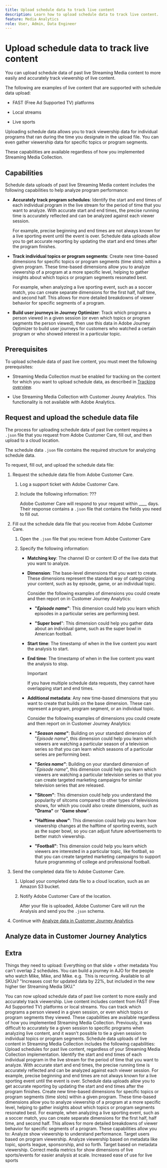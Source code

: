 ```yaml
---
title: Upload schedule data to track live content 
description: Learn how to upload schedule data to track live content.
feature: Media Analytics
role: User, Admin, Data Engineer
---
```

# Upload schedule data to track live content

You can upload schedule data of past live Streaming Media content to more easily and accurately track viewership of live content. 

The following are examples of live content that are supported with schedule data upload:

* FAST (Free Ad Supported TV) platforms 

* Local streams

* Live sports

Uploading schedule data allows you to track viewership data for individual programs that ran during the time you designate in the upload file. You can even gather viewership data for specific topics or program segments. 

These capabilities are available regardless of how you implemented Streaming Media Collection.

## Capabilities

Schedule data uploads of past live Streaming Media content includes the following capabilities to help analyze program performance:

* **Accurately track program schedules**: Identify the start and end times of each individual program in the live stream for the period of time that you want to analyze. With accurate start and end times, the precise running time is accurately reflected and can be analyzed against each viewer session.

  For example, precise beginning and end times are not always known for a live sporting event until the event is over. Schedule data uploads allow you to get accurate reporting by updating the start and end times after the program finishes.

* **Track individual topics or program segments**: Create new time-based dimensions for specific topics or program segments (time slots) within a given program. These time-based dimensions allow you to analyze viewership of a program at a more specific level, helping to gather insights about which topics or program segments resonated best.

  For example, when analyzing a live sporting event, such as a soccer match, you can create separate dimensions for the first half, half time, and second half. This allows for more detailed breakdowns of viewer behavior for specific segments of a program.

* **Build user journeys in Journey Optimizer**: Track which programs a person viewed in a given session (or even which topics or program segments the person viewed), then use this data in Adobe Journey Optimizer to build user journeys for customers who watched a certain program or who showed interest in a particular topic.  

## Prerequisites

To upload schedule data of past live content, you must meet the following prerequisites:

* Streaming Media Collection must be enabled for tracking on the content for which you want to upload schedule data, as described in [Tracking overview](/help/use-cases/track-av-playback/track-core-overview.md). <!--specifics??? -->

* Use Streaming Media Collection with Customer Jourey Analytics. This functionality is not available with Adobe Analytics.

## Request and upload the schedule data file

The process for uploading schedule data of past live content requires a `.json` file that you request from Adobe Customer Care, fill out, and then upload to a cloud location. 

The schedule data `.json` file contains the required structure for analyzing schedule data. 

To request, fill out, and upload the schedule data file:

1. Request the schedule data file from Adobe Customer Care.

   1. Log a support ticket with Adobe Customer Care.

   1. Include the following information: ???

      Adobe Customer Care will respond to your request within ____ days. Their response contains a `.json` file that contains the fields you need to fill out.

1. Fill out the schedule data file that you receive from Adobe Customer Care.

   1. Open the `.json` file that you recieve from Adobe Customer Care
   
   1. Specify the following information:

      * **Matching key**: The channel ID or content ID of the live data that you want to analyze.

      * **Dimension**: The base-level dimensions that you want to create. These dimensions represent the standard way of categorizing your content, such as by episode, game, or an individual topic. 

        Consider the following examples of dimensions you could create and then report on in Customer Journey Analytics:

        * **"_Episode name_"**: This dimension could help you learn which episodes in a particular series are performing best.

        * **"Super bowl**": This dimension could help you gather data about an individual game, such as the super bowl in American football. 

      * **Start time**: The timestamp of when in the live content you want the analysis to start. <!--what format to include this in?-->

      * **End time**: The timestamp of when in the live content you want the analysis to stop.

        >[!IMPORTANT]
        >
        >If you have multiple schedule data requests, they cannot have overlapping start and end times.

      * **Additional metadata**: Any new time-based dimensions that you want to create that builds on the base dimension. These can represent a program, program segment, or an individual topic. 

        Consider the following examples of dimensions you could create and then report on in Customer Journey Analytics:
        
        * **"_Season name_"**: Building on your standard dimension of "_Episode name_", this dimension could help you learn which viewers are watching a particular season of a television series so that you can learn which seasons of a particular series are performing best.
        
        * **"_Series name_"**: Building on your standard dimension of "_Episode name_", this dimension could help you learn which viewers are watching a particular television series so that you can create targeted marketing campaigns for similar television series that are released.

        * **"Sitcom"**: This dimension could help you understand the popularity of sitcoms compared to other types of televisions shows, for which you could also create dimensions, such as **"Drama"** or "**Game show**". 
        
        * **"Halftime show"**: This dimension could help you learn how viewership changes at the halftime of sporting events, such as the super bowl, so you can adjust future advertisements to better match viewership. 

        * **"Football"**: This dimension could help you learn which viewers are interested in a particular topic, like football, so that you can create targeted marketing campaigns to support future programming of college and professional football.

1. Send the completed data file to Adobe Customer Care.

   1. Upload your completed data file to a cloud location, such as an Amazon S3 bucket.
   
   1. Notify Adobe Customer Care of the location.

      After your file is uploaded, Adobe Customer Care will run the Analysis and send you the `.json` schema.

1. Continue with [Analyze data in Customer Journey Analytics](#analyze-data-in-customer-journey-analytics).

## Analyze data in Customer Journey Analytics




## Extra

Things they need to upload:
Everything on that slide + other metadata
You can't overlap 2 schedules.
You can build a journey in AJO for the people who watch Mike, Mike, and Mike. e.g. 
This is recurring.
Available to all SKUs? "Increases cost for updated data by 22%, but included in the new higher tier Streaming Media SKU."

You can now upload schedule data of past live content to more easily and accurately track viewership. Live content includes content from FAST (Free Ad Supported TV) platforms or local streams.
You can track which programs a person viewed in a given session, or even which topics or program segments they viewed. These capabilities are available regardless of how you implemented Streaming Media Collection.
Previously, it was difficult to accurately tie a given session to specific programs when analyzing live content, and it wasn't possible to tie a given session to individual topics or program segments.
Schedule data uploads of live content in Streaming Media Collection includes the following capabilities:
Upload schedules for past live content, regardless of your Streaming Media Collection implementation.
Identify the start and end times of each individual program in the live stream for the period of time that you want to analyze. With accurate start and end times, the precise running time is accurately reflected and can be analyzed against each viewer session.
For example, precise beginning and end times are not always known for a live sporting event until the event is over. Schedule data uploads allow you to get accurate reporting by updating the start and end times after the program finishes.
Create new time-based dimensions for specific topics or program segments (time slots) within a given program. These time-based dimensions allow you to analyze viewership of a program at a more specific level, helping to gather insights about which topics or program segments resonated best.
For example, when analyzing a live sporting event, such as a soccer match, you can create separate dimensions for the first half, half time, and second half. This allows for more detailed breakdowns of viewer behavior for specific segments of a program.
These capabilities allow you to:
Analyze show viewership to understand performance.
Target users based on program viewership.
Analyze viewership based on metadata like topic, sports league, sponsorship, and so forth.
Target based on metadata viewership.
Correct media metrics for show dimensions of live sports/events for easier analysis at scale.
Increased ease of use for live sports


